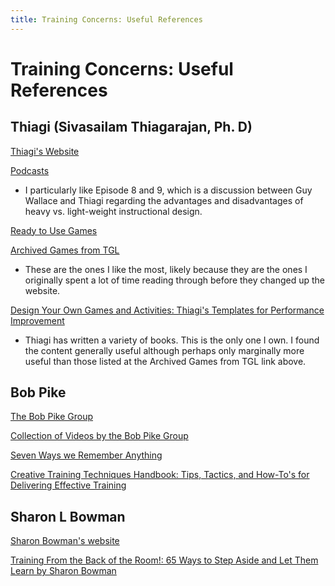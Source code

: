 ```yaml
---
title: Training Concerns: Useful References
---
```


# Training Concerns: Useful References

## Thiagi (Sivasailam Thiagarajan, Ph. D)

[Thiagi's Website](http://thiagi.com)

[Podcasts](http://www.thiagi.com/resources/#/podcasts-1/)
  + I particularly like Episode 8 and 9, which is a discussion between Guy Wallace and Thiagi regarding the advantages and disadvantages of heavy vs. light-weight instructional design.
  
[Ready to Use Games](http://www.thiagi.com/resources/#/games-3/)

[Archived Games from TGL](http://www.thiagi.com/game-list-test)
+ These are the ones I like the most, likely because they are the ones I originally spent a lot of time reading through before they changed up the website.

[Design Your Own Games and Activities: Thiagi's Templates for Performance Improvement](https://www.amazon.com/gp/product/0787964654)
+ Thiagi has written a variety of books. This is the only one I own. I found the content generally useful although perhaps only marginally more useful than those listed at the Archived Games from TGL link above.


## Bob Pike

[The Bob Pike Group](https://www.bobpikegroup.com/)

[Collection of Videos by the Bob Pike Group](https://www.youtube.com/user/theBobPikeGroup/videos)

[Seven Ways we Remember Anything](https://www.bobpikegroup.com/blog/learn-memory-techniques-to-boost-your-learning)

[Creative Training Techniques Handbook: Tips, Tactics, and How-To's for Delivering Effective Training](https://www.amazon.com/gp/product/0874257239)

## Sharon L Bowman

[Sharon Bowman's website](http://bowperson.com/)

[Training From the Back of the Room!: 65 Ways to Step Aside and Let Them Learn by Sharon Bowman](https://www.amazon.com/Training-Back-Room-Aside-Learn/dp/0787996629)


